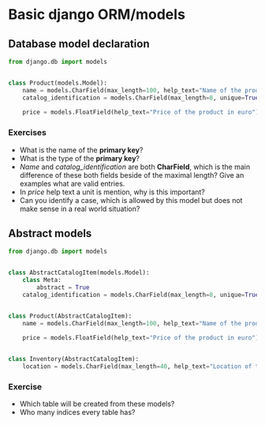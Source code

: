 # Basic django ORM/models

## Database model declaration
```python
from django.db import models


class Product(models.Model):
    name = models.CharField(max_length=100, help_text="Name of the product")
    catalog_identification = models.CharField(max_length=8, unique=True, help_text="Unique identification in the catalog")
    
    price = models.FloatField(help_text="Price of the product in euro")
```

### Exercises

* What is the name of the **primary key**?
* What is the type of the **primary key**?
* *Name* and *catalog_identification* are both **CharField**, which is the main difference of these both fields beside of the maximal length? Give an examples what are valid entries.
* In *price* help text a unit is mention, why is this important?
* Can you identify a case, which is allowed by this model but does not make sense in a real world situation?


## Abstract models

```python
from django.db import models


class AbstractCatalogItem(models.Model):
    class Meta:
        abstract = True
    catalog_identification = models.CharField(max_length=8, unique=True, help_text="Unique identification in the catalog")


class Product(AbstractCatalogItem):
    name = models.CharField(max_length=100, help_text="Name of the product")
    
    price = models.FloatField(help_text="Price of the product in euro")


class Inventory(AbstractCatalogItem):
    location = models.CharField(max_length=40, help_text="Location of the inventory item")
```

### Exercise

* Which table will be created from these models?
* Who many indices every table has?